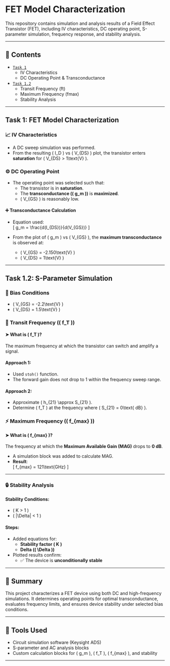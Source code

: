 
# FET Model Characterization

This repository contains simulation and analysis results of a Field Effect Transistor (FET), including IV characteristics, DC operating point, S-parameter simulation, frequency response, and stability analysis.

---

## 📁 Contents

- [`Task 1`](#task-1-fet-model-characterization)
  - IV Characteristics
  - DC Operating Point & Transconductance
- [`Task 1.2`](#task-12-s-parameter-simulation)
  - Transit Frequency (ft)
  - Maximum Frequency (fmax)
  - Stability Analysis

---

## Task 1: FET Model Characterization

### 📈 IV Characteristics

- A DC sweep simulation was performed.
- From the resulting \( I_D \) vs \( V_{DS} \) plot, the transistor enters **saturation** for \( V_{DS} > 1\text{V} \).

### ⚙️ DC Operating Point

- The operating point was selected such that:
  - The transistor is in **saturation**.
  - The **transconductance (\( g_m \))** is **maximized**.
  - \( V_{GS} \) is reasonably low.

#### ➕ Transconductance Calculation

- Equation used:  
  \[
  g_m = \frac{d(I_{DS})}{d(V_{GS})}
  \]

- From the plot of \( g_m \) vs \( V_{GS} \), the **maximum transconductance** is observed at:
  - \( V_{GS} = -2.150\text{V} \)
  - \( V_{DS} = 1\text{V} \)

---

## Task 1.2: S-Parameter Simulation

### 🔧 Bias Conditions

- \( V_{GS} = -2.2\text{V} \)
- \( V_{DS} = 1.5\text{V} \)

### 🚀 Transit Frequency (\( f_T \))

#### ➤ What is \( f_T \)?
The maximum frequency at which the transistor can switch and amplify a signal.

#### Approach 1:
- Used `stoh()` function.
- The forward gain does not drop to 1 within the frequency sweep range.

#### Approach 2:
- Approximate \( h_{21} \approx S_{21} \).
- Determine \( f_T \) at the frequency where \( S_{21} = 0\text{ dB} \).

### ⚡ Maximum Frequency (\( f_{max} \))

#### ➤ What is \( f_{max} \)?
The frequency at which the **Maximum Available Gain (MAG)** drops to **0 dB**.

- A simulation block was added to calculate MAG.
- **Result**:  
  \[
  f_{max} = 121\text{GHz}
  \]

---

### 🔒 Stability Analysis

#### Stability Conditions:
- \( K > 1 \)
- \( |\Delta| < 1 \)

#### Steps:
- Added equations for:
  - **Stability factor \( K \)**
  - **Delta (\( \Delta \))**
- Plotted results confirm:
  - ✅ The device is **unconditionally stable**

---

## 📌 Summary

This project characterizes a FET device using both DC and high-frequency simulations. It determines operating points for optimal transconductance, evaluates frequency limits, and ensures device stability under selected bias conditions.

---

## 🧪 Tools Used

- Circuit simulation software (Keysight ADS)
- S-parameter and AC analysis blocks
- Custom calculation blocks for \( g_m \), \( f_T \), \( f_{max} \), and stability

---
